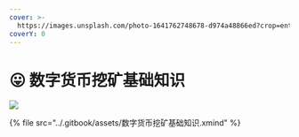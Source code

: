 ```yaml
---
cover: >-
  https://images.unsplash.com/photo-1641762748678-d974a48866ed?crop=entropy&cs=srgb&fm=jpg&ixid=MnwxOTcwMjR8MHwxfHJhbmRvbXx8fHx8fHx8fDE2NDYzODE1MTA&ixlib=rb-1.2.1&q=85
coverY: 0
---
```


# 😛 数字货币挖矿基础知识

![](<../.gitbook/assets/画布 1.svg>)

{% file src="../.gitbook/assets/数字货币挖矿基础知识.xmind" %}
